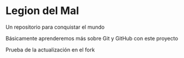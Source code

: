 # Legion del Mal
Un repositorio para conquistar el mundo

Básicamente aprenderemos más sobre Git y GitHub con este proyecto

Prueba de la actualización en el fork

